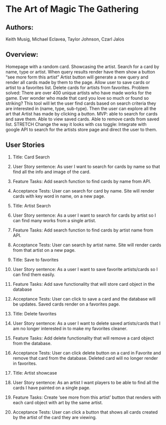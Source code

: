 # The Art of Magic The Gathering

## Authors:

Keith Musig, Michael Eclavea, Taylor Johnson, Czarl Jalos

## Overview:

Homepage with a random card. Showcasing the artist.
Search for a card by name, type or artist.
When query results render have them show a button “see more form this artist”
Artist button will generate a new query and render all cards made by them to the page.
Allow user to save cards or artist to a favorites list.
Delete cards for artists from favorites.
Problem solved:
There are over 400 unique artists who have made works for the game.
Ever wonder who made that card you love so much or found so striking? This tool will let the user find cards based on search criteria they are interested in (name, type, sub-type). Then the user can explore all the art that Artist has made by clicking a button.
MVP: able to search for cards and save them. Able to view saved cards. Able to remove cards from saved list.
STRETCH
Change the way it looks with css toggle:
Integrate with google API to search for the artists store page and direct the user to them.

## User Stories

1. Title: Card Search
2. User Story sentence: As user I want to search for cards by name so that find all the info and image of the card.
3. Feature Tasks: Add search function to find cards by name from API.
4. Acceptance Tests: User can search for card by name. Site will render cards with key word in name, on a new page.

5. Title: Artist Search
6. User Story sentence: As a user I want to search for cards by artist so I can find many works from a single artist.
7. Feature Tasks: Add search function to find cards by artist name from API.
8. Acceptance Tests: User can search by artist name. Site will render cards from that artist on a new page.

9. Title: Save to favorites
10. User Story sentence: As a user I want to save favorite artists/cards so I can find them easily.
11. Feature Tasks: Add save functionality that will store card object in the database
12. Acceptance Tests: User can click to save a card and the database will be updates. Saved cards render on a favorites page.

13. Title: Delete favorites
14. User Story sentence: As a user I want to delete saved artists/cards that I am no longer interested in to make my favorites cleaner.
15. Feature Tasks: Add delete functionality that will remove a card object from the database.
16. Acceptance Tests: User can click delete button on a card in Favorite and remove that card from the database. Deleted card will no longer render in favorites.

17. Title: Artist showcase
18. User Story sentence: As an artist I want players to be able to find all the cards I have painted on a single page.
19. Feature Tasks: Create ‘see more from this artist’ button that renders with each card object with art by the same artist.
20. Acceptance Tests: User can click a button that shows all cards created by the artist of the card they are viewing.
